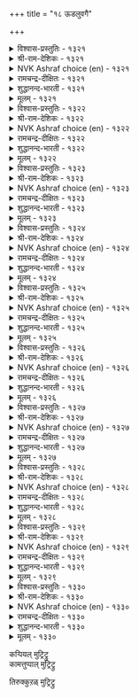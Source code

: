 +++
title = "१८ ऊडलुवगै"

+++


<details><summary>विश्वास-प्रस्तुतिः - १३२१</summary>

इल्लै तवऱवर्क्कु आयिनुम् ऊडुदल्  
वल्लदु अवर्अळिक्कु माऱु।       १३२१
</details>

<details><summary>श्री-राम-देशिकः - १३२१</summary>

निर्दुष्टेन प्रियेणापि विप्रलम्भो भवेद्यति ।  
तदस्मासु विशेषण प्रेमाधिक्यप्रदायकम् ॥ १३२१॥
</details>

<details><summary>NVK Ashraf choice (en) - १३२१</summary>

१३२१
Though he is not to blame, I feign sulking
To bring out the best in him.
(N.V.K. Ashraf)
</details>

<details><summary>रामचन्द्र-दीक्षितः - १३२१</summary>

1321 illai tavaṟuavarkku āyiṉum ūṭutal  
vallatu avaraḷikkum āṟu.

1321\. Though he is guiltless, false accusations make him more attached.  
</details>

<details><summary>शुद्धानन्द-भारती - १३२१</summary>

1\. இல்லை தவறவர்க்கு ஆயினும் ஊடுதல்  
வல்லது அவர்அளிக்கு மாறு.  
He is flawless; but I do pout.  
So that his loving ways show out.        1321  
</details>

<details><summary>मूलम् - १३२१</summary>

इल्लै तवऱवर्क्कु आयिनुम् ऊडुदल्  
वल्लदु अवर्अळिक्कु माऱु।       १३२१
</details>

<details><summary>विश्वास-प्रस्तुतिः - १३२२</summary>

ऊडलिन् तोण्ड्रुम् सिऱुदुनि नल्लळि  
वाडिनुम् पाडु पॆऱुम्।       १३२२
</details>

<details><summary>श्री-राम-देशिकः - १३२२</summary>

विप्रलम्भेन सञ्जातमत्यल्पं व्ससनं भुवि ।  
नायकप्रेमविच्छेदकारकं चापि सम्मतम् ॥ १३२२॥
</details>

<details><summary>NVK Ashraf choice (en) - १३२२</summary>

१३२२
The pinpricks of sulking do not discourage
But strengthen love.
(P.S. Sundaram)
</details>

<details><summary>रामचन्द्र-दीक्षितः - १३२२</summary>

1322 ūṭalil tōṉṟum ciṟutuṉi nalaḷi  
vāṭiṉum pāṭu peṟum.

1322\. The little resentment resulting from lover’s quarrels yields delight in the end, though it may for the moment seem to cause pain.  
</details>

<details><summary>शुद्धानन्द-भारती - १३२२</summary>

2\. ஊடலில் தோன்றும் சிறுதுனி நல்லளி  
வாடினும் பாடு பெறும்.  
Fading first, love blooms and outlives  
The petty pricks that pouting gives.        1322  
</details>

<details><summary>मूलम् - १३२२</summary>

ऊडलिन् तोण्ड्रुम् सिऱुदुनि नल्लळि  
वाडिनुम् पाडु पॆऱुम्।       १३२२
</details>

<details><summary>विश्वास-प्रस्तुतिः - १३२३</summary>

पुलत्तलिन् पुत्तेळ्नाडु उण्डो निलत्तॊडु  
नीरियैन् दन्नार् अगत्तु।       १३२३
</details>

<details><summary>श्री-राम-देशिकः - १३२३</summary>

जलं भुम्यं यथा शोलष्टं तथा स्निग्धप्रियैः सह ।  
जाताद्वियोगादन्यः किं देवलोको भवेदिह ॥ १३२३॥
</details>

<details><summary>NVK Ashraf choice (en) - १३२३</summary>

१३२३
Is there a heaven higher than love’s sulk
With hearts that join like earth and water?
( Shuddhananda Bharatiar), (V.V.S. Aiyar)
</details>

<details><summary>रामचन्द्र-दीक्षितः - १३२३</summary>

1323 pulattaliṉ puttēḷnāṭu uṇṭō nilattoṭu  
nīriyain taṉṉār akattu.

1323\. Is there any other heaven than the quarrel between lovers whose minds are united even as earth and water?  
</details>

<details><summary>शुद्धानन्द-भारती - १३२३</summary>

3\. புலத்தலின் புத்தேள்நாடு உண்டோ நிலத்தொடு  
நீரியைந் தன்னா ரகத்து.  
Is there a heaven like sulk beneath  
Of hearts that join like water and earth?        1323  
</details>

<details><summary>मूलम् - १३२३</summary>

पुलत्तलिन् पुत्तेळ्नाडु उण्डो निलत्तॊडु  
नीरियैन् दन्नार् अगत्तु।       १३२३
</details>

<details><summary>विश्वास-प्रस्तुतिः - १३२४</summary>

पुल्लि विडाअप् पुलवियुळ् तोण्ड्रुमॆन्  
उळ्ळम् उडैक्कुम् पडै।       १३२४
</details>

<details><summary>श्री-राम-देशिकः - १३२४</summary>

दृढभाविपरिष्वङ्गहेतुविश्लेषकर्मणि ।  
मन्मनोभञ्जिका काचित् सेना सञ्जायते किल ॥ १३२४॥
</details>

<details><summary>NVK Ashraf choice (en) - १३२४</summary>

१३२४
From this prolonged pout arises the weapon
To break the defence of my heart.
(J. Narayanaswamy), (N.V.K. Ashraf)
</details>

<details><summary>रामचन्द्र-दीक्षितः - १३२४</summary>

1324 pulli viṭāap pulaviyuḷ tōṉṟumeṉ  
uḷḷam uṭaikkum paṭai.

1324\. The weapon that breaks my obstinate heart lies in the quarrel itself.  
</details>

<details><summary>शुद्धानन्द-भारती - १३२४</summary>

4\. புல்லி விடாஅப் புலவியுள் தோன்றுமென்  
உள்ளம் உடைக்கும் படை.  
In long pout after embrace sweet  
A weapon is up to break my heart.        1324  
</details>

<details><summary>मूलम् - १३२४</summary>

पुल्लि विडाअप् पुलवियुळ् तोण्ड्रुमॆन्  
उळ्ळम् उडैक्कुम् पडै।       १३२४
</details>

<details><summary>विश्वास-प्रस्तुतिः - १३२५</summary>

तवऱिलर् आयिनुम् ताम्वीऴ्वार् मॆण्ड्रोळ्  
अगऱलिन् आङ्गॊन् ऱुडैत्तु।       १३२५
</details>

<details><summary>श्री-राम-देशिकः - १३२५</summary>

अकारणं वियुक्तस्य कामिनीमृदुहस्तयोः ।  
स्पर्शभाग्यविहीनस्य हर्षः काश्चिद् भवेद् ध्रुवम् ॥ १३२५॥
</details>

<details><summary>NVK Ashraf choice (en) - १३२५</summary>

१३२५
Even for the guiltless it is a joy to forgo briefly
The shoulders from one’s clasp. *
(P.S. Sundaram)
</details>

<details><summary>रामचन्द्र-दीक्षितः - १३२५</summary>

1325 tavaṟilar āyiṉum tāmvīḻvār meṉtōḷ  
akaṟaliṉ āṅkoṉṟu uṭaittu.

1325\. Though guiltless being denied, there is a pleasure in the embrace of the soft beautiful shoulders of the sweetheart.  
</details>

<details><summary>शुद्धानन्द-भारती - १३२५</summary>

5\. தவறில ராயினும் தாம்வீழ்வார் மென்றோள்  
அகறலி னாங்கொன்று உடைத்து.  
Though free form faults, one feels the charms  
Of feigned release from lover's arms.        1325  
</details>

<details><summary>मूलम् - १३२५</summary>

तवऱिलर् आयिनुम् ताम्वीऴ्वार् मॆण्ड्रोळ्  
अगऱलिन् आङ्गॊन् ऱुडैत्तु।       १३२५
</details>

<details><summary>विश्वास-प्रस्तुतिः - १३२६</summary>

उणलिनुम् उण्डदु अऱल्इनिदु कामम्  
पुणर्दलिन् ऊडल् इनिदु।       १३२६
</details>

<details><summary>श्री-राम-देशिकः - १३२६</summary>

कामुकस्य तु विश्लेषः संश्लेषादपि मोददः ।  
भुक्तं जीर्ण सुखं दद्यात् यथा वै भाविभोजनात् ॥ १३२६॥
</details>

<details><summary>NVK Ashraf choice (en) - १३२६</summary>

१३२६
More joyous than the meal is its digestion.
So is sulking more joyous than union.
(N.V.K. Ashraf), (V.V.S. Aiyar)
</details>

<details><summary>रामचन्द्र-दीक्षितः - १३२६</summary>

1326 uṇaliṉum uṇṭatu aṟaliṉitu kāmam  
puṇartaliṉ ūṭal iṉitu.

1326\. Sweeter than eating is the pause in the process. Likewise misunderstanding by lovers affords more joy than union itself.  
</details>

<details><summary>शुद्धानन्द-भारती - १३२६</summary>

6\. உணலினும் உண்டது அறல்இனிது காமம்  
புணர்தலின் ஊடல் இனிது.  
Sweeter than meal is digestion  
And sulk in love than union.        1326  
</details>

<details><summary>मूलम् - १३२६</summary>

उणलिनुम् उण्डदु अऱल्इनिदु कामम्  
पुणर्दलिन् ऊडल् इनिदु।       १३२६
</details>

<details><summary>विश्वास-प्रस्तुतिः - १३२७</summary>

ऊडलिल् तोट्रवर् वॆण्ड्रार् अदुमन्नुम्  
कूडलिऱ्काणप् पडुम्।       १३२७
</details>

<details><summary>श्री-राम-देशिकः - १३२७</summary>

पराजितो विप्रलम्भे यः स्यान म विजयी मतः ।  
भाविसंश्लेषवेलायां तत्त्वमेतत् स्फुटं भवेत् ॥ १३२७॥
</details>

<details><summary>NVK Ashraf choice (en) - १३२७</summary>

१३२७
In lovers' quarrels the loser wins,
As shown when they make up.
(P.S. Sundaram)
</details>

<details><summary>रामचन्द्र-दीक्षितः - १३२७</summary>

1327 ūṭalil tōṟṟavar veṉṟār atumaṉṉum  
kūṭalil kāṇap paṭum.

1327\. In a lovers’ quarrel, the vanquished becomes the victor; this is revealed when they reunite.  
</details>

<details><summary>शुद्धानन्द-भारती - १३२७</summary>

7\. ஊடலில் தோற்றவர் வென்றார் அதுமன்னும்  
கூடலில் காணப் படும்.  
The yielder wins in lover's pout  
Reunited joy brings it out.        1327  
</details>

<details><summary>मूलम् - १३२७</summary>

ऊडलिल् तोट्रवर् वॆण्ड्रार् अदुमन्नुम्  
कूडलिऱ्काणप् पडुम्।       १३२७
</details>

<details><summary>विश्वास-प्रस्तुतिः - १३२८</summary>

ऊडिप् पॆऱुगुवम् कॊल्लो नुदल्वॆयर्प्पक्  
कूडलिल् तोण्ड्रिय उप्पु।       १३२८
</details>

<details><summary>श्री-राम-देशिकः - १३२८</summary>

भालस्वेदकरं भोग कृत्वा या सुखमन्वभूत् ।  
वियुज्यानया सुख तद्वत् किमह प्राप्नुयां पुनः ॥ १३२८॥
</details>

<details><summary>NVK Ashraf choice (en) - १३२८</summary>

१३२८
Will she sulk again to bring back the pleasure
Of that union drenched in sweat? *
(K. Kannan)
</details>

<details><summary>रामचन्द्र-दीक्षितः - १३२८</summary>

1328 ūṭip peṟukuvam kollō nutalveyarppak  
kūṭalil tōṉṟiya uppu.

1328\. Am I likely to gain, after a friendly quarrel, the delight now experienced in the union with her moistened forehead?  
</details>

<details><summary>शुद्धानन्द-भारती - १३२८</summary>

8\. ஊடிப் பெறுகுவங் கொல்லோ நுதல்வெயர்ப்பக்  
கூடலில் தோன்றிய உப்பு.  
Shall not our pouting again give  
The dew-browed joy of joint love?        1328  
</details>

<details><summary>मूलम् - १३२८</summary>

ऊडिप् पॆऱुगुवम् कॊल्लो नुदल्वॆयर्प्पक्  
कूडलिल् तोण्ड्रिय उप्पु।       १३२८
</details>

<details><summary>विश्वास-प्रस्तुतिः - १३२९</summary>

ऊडुग मन्नो ऒळियिऴै यामिरप्प  
नीडुग मन्नो इरा।       १३२९
</details>

<details><summary>श्री-राम-देशिकः - १३२९</summary>

विप्रलम्भं पुनः शोभायुतेयं कुरुतात् प्रिया ।  
संप्रार्थ्य ?त् कोपशान्त्यै मम रात्रिर्विवर्धताम् ॥ १३२९॥
</details>

<details><summary>NVK Ashraf choice (en) - १३२९</summary>

१३२९
May the bright-jewel sulk,
And may the night be prolonged for me to implore her! *
(W.H. Drew and J. Lazarus)
</details>

<details><summary>रामचन्द्र-दीक्षितः - १३२९</summary>

1329 ūṭuka maṉṉō oḷiyiḻai yāmirappa  
nīṭuka maṉṉō irā.

1329\. May the jewelled lady-love go on quarrelling; may also the night be long enough to conciliate her!  
</details>

<details><summary>शुद्धानन्द-भारती - १३२९</summary>

9\. ஊடுக மன்னோ ஒளியிழை யாம்இரப்ப  
நீடுக மன்னோ இரா.  
Sulk on O belle of shining jewels!  
Prolong O night! our delight swells!        1329  
</details>

<details><summary>मूलम् - १३२९</summary>

ऊडुग मन्नो ऒळियिऴै यामिरप्प  
नीडुग मन्नो इरा।       १३२९
</details>

<details><summary>विश्वास-प्रस्तुतिः - १३३०</summary>

ऊडुदल् कामत्तिऱ्कु इन्बम् अदऱ्किन्बम्  
कूडि मुयङ्गप् पॆऱिन्।       १३३०
</details>

<details><summary>श्री-राम-देशिकः - १३३०</summary>

विप्रलम्भात् कामभोगः सुख प्राप्नोति भूतले ।  
ततो जाताच्च संश्लेषात् विप्रलम्भः सुखं व्रजेत् ॥ १३३०॥
</details>

<details><summary>NVK Ashraf choice (en) - १३३०</summary>

१३३०
The joy of love lies in sulking, for that joy is realized
While embracing in union.
(N.V.K. Ashraf)
</details>

<details><summary>रामचन्द्र-दीक्षितः - १३३०</summary>

1330 ūṭutal kāmattiṟku iṉpam ataṟkuiṉpam  
kūṭi muyaṅkap peṟiṉ.

1330\. The delight of love is the lovers’ quarrel; greater delight is the loving reunion.  
</details>

<details><summary>शुद्धानन्द-भारती - १३३०</summary>

10\. ஊடுதல் காமத்திற்கு இன்பம் அதற்கின்பம்  
கூடி முயங்கப் பெறின்.  
Bouderie is lovers' delight  
Its delight grows when they unite        1330  
</details>

<details><summary>मूलम् - १३३०</summary>

ऊडुदल् कामत्तिऱ्कु इन्बम् अदऱ्किन्बम्  
कूडि मुयङ्गप् पॆऱिन्।       १३३०
</details>

कऱ्पियल् मुट्रिट्रु  
कामत्तुप्पाल् मुट्रिट्रु  

तिरुक्कुऱळ् मुट्रिट्रु  
